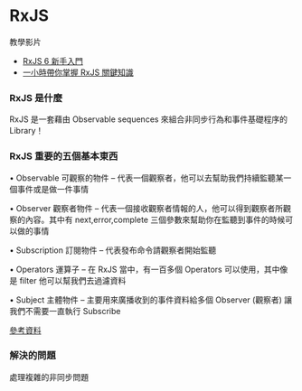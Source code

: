 # RxJS

教學影片

- [RxJS 6 新手入門](https://www.youtube.com/watch?v=BA1vSZwzkK8)
- [一小時帶你掌握 RxJS 關鍵知識](https://www.youtube.com/watch?v=uEL0Fl-uWpc)

### RxJS 是什麼

RxJS 是一套藉由 Observable sequences 來組合非同步行為和事件基礎程序的 Library！

### RxJS 重要的五個基本東西

• Observable 可觀察的物件 – 代表一個觀察者，他可以去幫助我們持續監聽某一個事件或是做一件事情

• Observer 觀察者物件 – 代表一個接收觀察者情報的人，他可以得到觀察者所觀察的內容。其中有 next,error,complete 三個參數來幫助你在監聽到事件的時候可以做的事情

• Subscription 訂閱物件 – 代表發布命令請觀察者開始監聽

• Operators 運算子 – 在 RxJS 當中，有一百多個 Operators 可以使用，其中像是 filter 他可以幫我們去過濾資料

• Subject 主體物件 – 主要用來廣播收到的事件資料給多個 Observer (觀察者) 讓我們不需要一直執行 Subscribe

[參考資料](https://dotblogs.com.tw/leo_codespace/2017/05/12/133807)

### 解決的問題

處理複雜的非同步問題
